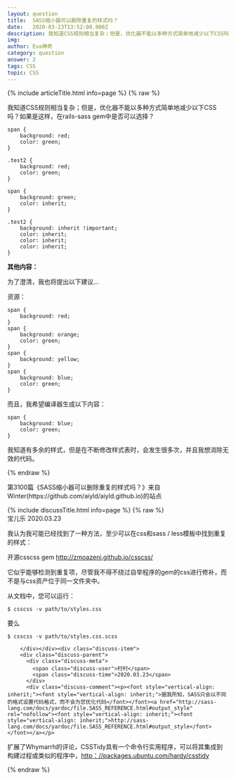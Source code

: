 ```yaml
---
layout: question
title:  SASS缩小器可以删除重复的样式吗？
date:   2020-03-23T13:52:00.000Z
description: 我知道CSS规则相当复杂；但是，优化器不能以多种方式简单地减少以下CSS吗？如果是这样，在rails-sass gem中是否可以选择？span { ...
img: 
author: Eva神奇
category: question
answer: 2
tags: CSS
topic: CSS
---
```

<div class="article-root">
  <div class="article">
    {% include articleTitle.html info=page %}
    {% raw %}
    <div class="article-content"><p><font style="vertical-align: inherit;"><font style="vertical-align: inherit;">我知道CSS规则相当复杂；</font><font style="vertical-align: inherit;">但是，优化器不能以多种方式简单地减少以下CSS吗？</font><font style="vertical-align: inherit;">如果是这样，在rails-sass gem中是否可以选择？</font></font></p>

<pre class="lang-css prettyprint-override"><code>span {<font></font>
    background: red;<font></font>
    color: green;<font></font>
}<font></font>
<font></font>
.test2 {<font></font>
    background: red;<font></font>
    color: green;<font></font>
}<font></font>
<font></font>
span {<font></font>
    background: green;<font></font>
    color: inherit;<font></font>
}<font></font>
<font></font>
.test2 {<font></font>
    background: inherit !important;<font></font>
    color: inherit;<font></font>
    color: inherit;<font></font>
    color: inherit;<font></font>
}<font></font>
</code></pre>

<p><strong><font style="vertical-align: inherit;"><font style="vertical-align: inherit;">其他内容：</font></font></strong></p>

<p><font style="vertical-align: inherit;"><font style="vertical-align: inherit;">为了澄清，我也将提出以下建议...</font></font></p>

<p><font style="vertical-align: inherit;"><font style="vertical-align: inherit;">资源：</font></font></p>

<pre class="lang-css prettyprint-override"><code>span {<font></font>
    background: red;<font></font>
}<font></font>
span {<font></font>
    background: orange;<font></font>
    color: green;<font></font>
}<font></font>
span {<font></font>
    background: yellow;<font></font>
}<font></font>
span {<font></font>
    background: blue;<font></font>
    color: green;<font></font>
}<font></font>
</code></pre>

<p><font style="vertical-align: inherit;"><font style="vertical-align: inherit;">而且，我希望编译器生成以下内容：</font></font></p>

<pre class="lang-css prettyprint-override"><code>span {<font></font>
    background: blue;<font></font>
    color: green;<font></font>
}<font></font>
</code></pre>

<p><font style="vertical-align: inherit;"><font style="vertical-align: inherit;">我知道有多余的样式，但是在不断修改样式表时，会发生很多次，并且我想消除无效的代码。</font></font></p></div>
    {% endraw %}
  </div>
  <p class="winter_mark">第3100篇《SASS缩小器可以删除重复的样式吗？》来自Winter(https://github.com/aiyld/aiyld.github.io)的站点</p>
  <div class="discuss-wrapper">
    {% include discussTitle.html info=page %}
    {% raw %}
    <div class="discuss-item">
        <div class="discuss-parent">
          <div class="discuss-meta">
            <span class="discuss-user">宝儿乐</span>
            <span class="discuss-time">2020.03.23</span>
          </div>
          <div class="discuss-comment"><p><font style="vertical-align: inherit;"><font style="vertical-align: inherit;">我认为我可能已经找到了一种方法，至少可以在css和sass / less模板中找到重复的样式：</font></font></p>

<p><font style="vertical-align: inherit;"><font style="vertical-align: inherit;">开源csscss gem </font></font><a href="http://zmoazeni.github.io/csscss/" rel="nofollow noreferrer"><font style="vertical-align: inherit;"><font style="vertical-align: inherit;">http://zmoazeni.github.io/csscss/</font></font></a></p>

<p><font style="vertical-align: inherit;"><font style="vertical-align: inherit;">它似乎能够检测到重复项，尽管我不得不绕过自举程序的gem的css进行修补，而不是与css资产位于同一文件夹中。</font></font></p>

<p><font style="vertical-align: inherit;"><font style="vertical-align: inherit;">从文档中，您可以运行：</font></font></p>

<pre><code>$ csscss -v path/to/styles.css
</code></pre>

<p><font style="vertical-align: inherit;"><font style="vertical-align: inherit;">要么</font></font></p>

<pre><code>$ csscss -v path/to/styles.css.scss
</code></pre></div>
        </div></div><div class="discuss-item">
        <div class="discuss-parent">
          <div class="discuss-meta">
            <span class="discuss-user">村村</span>
            <span class="discuss-time">2020.03.23</span>
          </div>
          <div class="discuss-comment"><p><font style="vertical-align: inherit;"><font style="vertical-align: inherit;">据我所知，SASS只会以不同的格式设置代码格式，而不会为您优化代码</font></font><a href="http://sass-lang.com/docs/yardoc/file.SASS_REFERENCE.html#output_style" rel="nofollow"><font style="vertical-align: inherit;"><font style="vertical-align: inherit;">http://sass-lang.com/docs/yardoc/file.SASS_REFERENCE.html#output_style</font></font></a></p>

<p><font style="vertical-align: inherit;"><font style="vertical-align: inherit;">扩展了Whymarrh的评论，CSSTidy具有一个命令行实用程序，可以将其集成到构建过程或类似的程序中，</font></font><a href="http://packages.ubuntu.com/hardy/csstidy" rel="nofollow"><font style="vertical-align: inherit;"><font style="vertical-align: inherit;">http：//packages.ubuntu.com/hardy/csstidy</font></font></a></p></div>
        </div></div>
    {% endraw %}
  </div>
<div>
